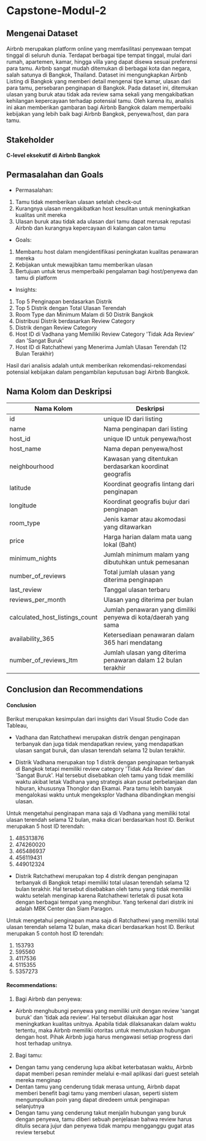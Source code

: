 # Capstone-Modul-2
## Mengenai Dataset
#### 
Airbnb merupakan platform online yang memfasilitasi penyewaan tempat tinggal di seluruh dunia. Terdapat berbagai tipe tempat tinggal, mulai dari rumah, apartemen, kamar, hingga villa yang dapat disewa sesuai preferensi para tamu. Airbnb sangat mudah ditemukan di berbagai kota dan negara, salah satunya di Bangkok, Thailand. Dataset ini mengungkapkan Airbnb Listing di Bangkok yang memberi detail mengenai tipe kamar, ulasan dari para tamu, persebaran penginapan di Bangkok. Pada dataset ini, ditemukan ulasan yang buruk atau tidak ada review sama sekali yang mengakibatkan kehilangan kepercayaan terhadap potensial tamu. Oleh karena itu, analisis ini akan memberikan gambaran bagi Airbnb Bangkok dalam memperbaiki kebijakan yang lebih baik bagi Airbnb Bangkok, penyewa/host, dan para tamu.
## Stakeholder
#### C-level eksekutif di Airbnb Bangkok
## Permasalahan dan Goals
####
- Permasalahan:
1. Tamu tidak memberikan ulasan setelah check-out
2. Kurangnya ulasan mengakibatkan host kesulitan untuk meningkatkan kualitas unit mereka
3. Ulasan buruk atau tidak ada ulasan dari tamu dapat merusak reputasi Airbnb dan kurangnya kepercayaan di kalangan calon tamu

- Goals:
1. Membantu host dalam mengidentifikasi peningkatan kualitas penawaran mereka
2. Kebijakan untuk mewajibkan tamu memberikan ulasan
3. Bertujuan untuk terus memperbaiki pengalaman bagi host/penyewa dan tamu di platform
 
- Insights: 
1. Top 5 Penginapan berdasarkan Distrik
2. Top 5 Distrik dengan Total Ulasan Terendah
3. Room Type dan Minimum Malam di  50  Distrik Bangkok
4. Distribusi Distrik berdasarkan Review Category
5. Distrik dengan Review Category
6. Host ID di Vadhana yang Memiliki Review Category 'Tidak Ada Review' dan 'Sangat Buruk'
7. Host ID di Ratchathewi yang Menerima Jumlah Ulasan Terendah (12 Bulan Terakhir)

Hasil dari analisis adalah untuk memberikan rekomendasi-rekomendasi potensial kebijakan dalam pengambilan keputusan bagi Airbnb Bangkok.
## Nama Kolom dan Deskripsi
| Nama Kolom                      | Deskripsi                                                                   |
|---------------------------------|-----------------------------------------------------------------------------|
| id                              | unique ID dari listing                                         |
| name                            | Nama penginapan dari listing                                               |
| host_id                         | unique ID untuk penyewa/host                           |
| host_name                       | Nama depan penyewa/host                                                        |
| neighbourhood                    | Kawasan yang ditentukan berdasarkan koordinat geografis                     |
| latitude                        | Koordinat geografis lintang dari penginapan                                |
| longitude                       | Koordinat geografis bujur dari penginapan                                  |
| room_type                       | Jenis kamar atau akomodasi yang ditawarkan                                 |
| price                           | Harga harian dalam mata uang lokal   (Baht)                                     |
| minimum_nights                  | Jumlah minimum malam yang dibutuhkan untuk pemesanan                        |
| number_of_reviews               | Total jumlah ulasan yang diterima penginapan                                |
| last_review                     | Tanggal ulasan terbaru                                                     |
| reviews_per_month                     | Ulasan yang diterima per bulan                                                     |
| calculated_host_listings_count  | Jumlah penawaran yang dimiliki penyewa di kota/daerah yang sama         |
| availability_365                | Ketersediaan penawaran dalam 365 hari mendatang                            |
| number_of_reviews_ltm           | Jumlah ulasan yang diterima penawaran dalam 12 bulan terakhir             |
## Conclusion dan Recommendations
#### Conclusion
Berikut merupakan kesimpulan dari insights dari Visual Studio Code dan Tableau, 
- Vadhana dan Ratchathewi merupakan distrik dengan penginapan terbanyak dan juga tidak mendapatkan review, yang mendapatkan ulasan  sangat buruk, dan ulasan terendah selama 12 bulan terakhir.

- Distrik Vadhana merupakan top 1 distrik dengan penginapan terbanyak di Bangkok tetapi memiliki review category 'Tidak Ada Review' dan 'Sangat Buruk'. Hal tersebut disebabkan oleh tamu yang tidak memiliki waktu akibat letak Vadhana yang strategis akan pusat perbelanjaan dan hiburan, khususnya Thonglor dan Ekamai. Para tamu lebih banyak mengalokasi waktu untuk mengeksplor Vadhana dibandingkan mengisi ulasan.

Untuk mengetahui penginapan mana saja di Vadhana yang memiliki total ulasan terendah selama 12 bulan, maka dicari berdasarkan host ID. Berikut merupakan 5 host ID terendah:
1. 485313876
2. 474260020
3. 465486937
4. 456119431
5. 449012324

- Distrik Ratchathewi merupakan top 4 distrik dengan penginapan terbanyak di Bangkok tetapi memiliki total ulasan terendah selama 12 bulan terakhir. Hal tersebut disebabkan oleh tamu yang tidak memiliki waktu setelah menginap karena Ratchathewi terletak di pusat kota dengan berbagai tempat yang menghibur. Yang terkenal dari distrik ini adalah MBK Center dan Siam Paragon. 

Untuk mengetahui penginapan mana saja di Ratchathewi yang memiliki total ulasan terendah selama 12 bulan, maka dicari berdasarkan host ID. Berikut merupakan 5 contoh host ID terendah:
1. 153793
2. 595560
3. 4117536
4. 5115355
5. 5357273

#### Recommendations:
1. Bagi Airbnb dan penyewa:
- Airbnb menghubungi penyewa yang memiliki unit dengan review 'sangat buruk' dan 'tidak ada review'. Hal tersebut dilakukan agar host meningkatkan kualitas unitnya. Apabila tidak dilaksanakan dalam waktu tertentu, maka Airbnb memiliki otoritas untuk memutuskan hubungan dengan host. Pihak Airbnb juga harus mengawasi setiap progress dari host terhadap unitnya.

2. Bagi tamu:
- Dengan tamu yang cenderung lupa akibat keterbatasan waktu, Airbnb dapat memberi pesan reminder melalui e-mail aplikasi dari guest setelah mereka menginap
- Dentan tamu yang cenderung tidak merasa untung, Airbnb dapat memberi benefit bagi tamu yang memberi ulasan, seperti sistem mengumpulkan poin yang dapat diredeem untuk penginapan selanjutnya
- Dengan tamu yang cenderung takut menjalin hubungan yang buruk dengan penyewa, tamu diberi sebuah penjelasan bahwa review harus ditulis secara jujur dan penyewa tidak mampu mengganggu gugat atas review tersebut
